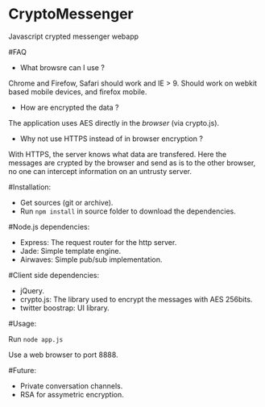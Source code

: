 CryptoMessenger
===============

Javascript crypted messenger webapp

#FAQ
* What browsre can I use ?

Chrome and Firefow, Safari should work and IE > 9.
Should work on webkit based mobile devices, and firefox mobile.

* How are encrypted the data ?

The application uses AES directly in the *browser* (via crypto.js).

* Why not use HTTPS instead of in browser encryption ?

With HTTPS, the server knows what data are transfered.
Here the messages are crypted by the browser and send as is to the other browser, no one can intercept information on an untrusty server.

#Installation:
* Get sources (git or archive).
* Run `npm install` in source folder to download the dependencies.

#Node.js dependencies:
* Express: The request router for the http server.
* Jade: Simple template engine.
* Airwaves: Simple pub/sub implementation.

#Client side dependencies:
* jQuery.
* crypto.js: The library used to encrypt the messages with AES 256bits.
* twitter boostrap: UI library.

#Usage:

Run `node app.js`

Use a web browser to port 8888.

#Future:
* Private conversation channels.
* RSA for assymetric encryption.